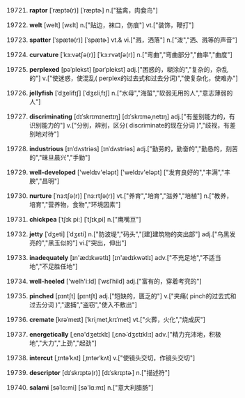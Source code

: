 19721. **raptor**
[ˈræptə(r)]  [ˈræptɚ]
n.["猛禽，肉食鸟"]  

19722. **welt**
[welt]  [wɛlt]
n.["贴边，袜口，伤痕"]  vt.["装饰，鞭打"]  

19723. **spatter**
[ˈspætə(r)]  [ˈspætɚ]
vt.& vi.["溅，洒落"]  n.["泼","洒、溅等的声音"]  

19724. **curvature**
[ˈkɜ:vətʃə(r)]  [ˈkɜ:rvətʃə(r)]
n.["弯曲","弯曲部分","曲率","曲度"]  

19725. **perplexed**
[pəˈplekst]  [pərˈplekst]
adj.["困惑的，糊涂的","复杂的，杂乱的"]  v.["使迷惑，使混乱( perplex的过去式和过去分词)","使复杂化，使难办"]  

19726. **jellyfish**
[ˈdʒelifɪʃ]  [ˈdʒɛliˌfɪʃ]
n.["水母","海蜇","软弱无用的人","意志薄弱的人"]  

19727. **discriminating**
[dɪˈskrɪmɪneɪtɪŋ]  [dɪˈskrɪməˌnetɪŋ]
adj.["有鉴别能力的，有识别能力的"]  v.["分别，辨别，区分( discriminate的现在分词 )","歧视，有差别地对待"]  

19728. **industrious**
[ɪnˈdʌstriəs]  [ɪnˈdʌstriəs]
adj.["勤劳的，勤奋的","勤恳的，刻苦的","昧旦晨兴","手勤"]  

19729. **well-developed**
['weldɪv'eləpt]  ['weldɪv'eləpt]
["发育良好的","丰满","丰腴","昌明"]  

19730. **nurture**
[ˈnɜ:tʃə(r)]  [ˈnɜ:rtʃə(r)]
vt.["养育","培育","滋养","培植"]  n.["教养，培育","营养物，食物","环境因素"]  

19731. **chickpea**
[ˈtʃɪk pi:]  [ˈtʃɪkˌpi]
n.["鹰嘴豆"]  

19732. **jetty**
[ˈdʒeti]  [ˈdʒɛti]
n.["防波堤","码头","[建]建筑物的突出部"]  adj.["乌黑发亮的","黑玉似的"]  vi.["突出，伸出"]  

19733. **inadequately**
[ɪn'ædɪkwətlɪ]  [ɪn'ædɪkwətlɪ]
adv.["不充足地","不适当地","不足胜任地"]  

19734. **well-heeled**
['welh'i:ld]  [ˈwɛlˈhild]
adj.["富有的，穿着考究的"]  

19735. **pinched**
[pɪntʃt]  [pɪntʃt]
adj.["短缺的，匮乏的"]  v.["夹痛( pinch的过去式和过去分词 )","逮捕","盗窃","使入不敷出"]  

19736. **cremate**
[krəˈmeɪt]  [ˈkriˌmet,krɪˈmet]
vt.["火葬，火化","烧成灰"]  

19737. **energetically**
[ˌenə'dʒetɪklɪ]  [ˌɛnɚˈdʒɛtɪkl:ɪ]
adv.["精力充沛地，积极地","大力","上劲","起劲"]  

19738. **intercut**
[ˌɪntəˈkʌt]  [ˌɪntərˈkʌt]
v.["使镜头交切，作镜头交切"]  

19739. **descriptor**
[dɪˈskrɪptə(r)]  [dɪˈskrɪptɚ]
n.["描述符"]  

19740. **salami**
[səˈlɑ:mi]  [sə'lɑ:mɪ]
n.["意大利腊肠"]  

